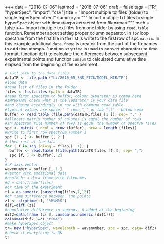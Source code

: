 +++
date = "2018-07-06"
lastmod = "2018-07-06"
draft = false
tags = ["R", "hyperSpec", "import", "csv"]
title = "Import multiple txt files (folder) to single hyperSpec object"
summary = """
Import multiple txt files to single hyperSpec object with timestamps extracted from filenames
"""
math = false
+++
Import multiple text files from one folder by using `read.table` function. Remember about setting proper column separator. In `for` loop spectrum from the first file in the list is write to the first row of spc `matrix`. In this example additional `data.frame` is created from the part of the filenames to add time stamps. Function `strptime` is used to convert characters to time format, function `diff` to calculate the differences between subsequent experimental points  and function `cumsum` to calculated cumulative time elapsed from the beginning of the experiment.

```r
# full path to the data files
dataTR <- file.path ("L:/2015_05_SNR_FTIR/MODEL_MIR/TR")
#load data
#read list of files in the folder
files <- list.files (path = dataTR)
#read first spectrum to buffor, column separator is comma here
#IMPORTANT check what is the separator in your data file
#and change accordingly in row with command read.table
#typical values are space " " coma "," or tab "\t" - below coma
buffer <- read.table (file.path(dataTR,files [1 ]), sep= "," )
#allocate matrix number of columns is equal the number of rows
#in spectrum file number of rows is equal the number of spectra files
spc <- matrix ( ncol = nrow (buffer), nrow = length (files))
#write to first row spectrum number 1
spc [1 , ] <- buffer [, 2 ]
# then rest of the data
for ( f in seq (along = files)[- 1]) {
  buffer <- read.table (file.path(dataTR,files [f ]), sep= ",")
  spc [f, ] <- buffer[, 2]
}
# X-axis vector
wavenumber = buffer [, 1 ]
#vector with additional data
#could be a data frame with filenames
#d = data.frame(files)
#or time of the experiment
t1 = as.numeric (substring(files,7,12))
#or time difference between  the points
z1 <- strptime(t1, "%H%M%S")
dif1=diff (z1)
#cumulative difference in seconds, 0 added at the beginning
dif2=data.frame (c( 0, cumsum(as.numeric (dif1))))
colnames(dif2 )=c( "time")
#make hyperSpec object
tr= new ("hyperSpec", wavelength = wavenumber, spc = spc, data= dif2)
#check if everything is OK
tr
```
